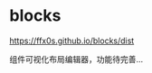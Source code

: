 # blocks

<a href="https://ffx0s.github.io/blocks/dist" target="_blank">https://ffx0s.github.io/blocks/dist</a>  

组件可视化布局编辑器，功能待完善...
